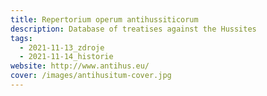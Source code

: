 ```yaml
---
title: Repertorium operum antihussiticorum
description: Database of treatises against the Hussites
tags:
  - 2021-11-13_zdroje
  - 2021-11-14_historie
website: http://www.antihus.eu/
cover: /images/antihusitum-cover.jpg
---
```

